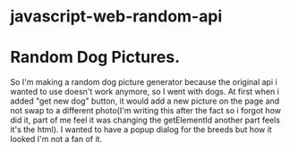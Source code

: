 # javascript-web-random-api
<h1> Random Dog Pictures.</h1>
<p> So I'm making a random dog picture generator because the original api i wanted to use doesn't work anymore, so I went with dogs. At first when i added "get new dog" button, it would add a new picture on the page and not swap to a different photo(I'm writing this after the fact so i forgot how did it, part of me feel it was changing the getElementId another part feels it's the html). I wanted to have a popup dialog for the breeds but how it looked I'm not a fan of it.  </p>